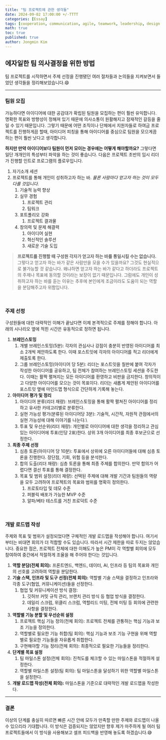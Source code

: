 ```yaml
---
title: "팀 프로젝트에 관한 생각들"
date: 2024-09-02 17:00:00 +/-TTTT
categories: [Essay]
tags: [cooperation, communication, agile, teamwork, leadership, design sprint]
math: true
toc: true
published: true
author: Jongmin Kim
---
```


## **에자일한 팀 의사결정을 위한 방법**  

팀 프로젝트를 시작하면서 주제 선정을 진행됐던 여러 절차들과 논의들을 지켜보면서 들었던 생각들을 정리해보았습니다.😄

---

### 팀원 모집
가능하다면 아이디어에 대한 공감대가 확립된 팀원을 모집하는 편이 훨씬 유익합니다. 명확한 목표와 방향성이 정해져 있기 때문에 의사소통이 원활해지고 잠재적인 갈등을 줄일 수 있기 때문입니다. 그렇기 때문에 어떤 조직이나 단체에서 지원자들로 하여금 프로젝트를 진행하게끔 할때, 아이디어 피칭을 통해 아이디어를 중심으로 팀원을 모으게끔 하는 편이 훨씬 낫다고 생각합니다.
<br>

**하지만 만약 아이디어보다 팀원이 먼저 모이는 경우에는 어떻게 해야할까요?** 그렇다면 일단 개개인의 특성부터 파악을 하는 것이 좋습니다. 다음은 프로젝트 초반의 임시 리더가 진행할 인트로 프로그램의 플로우입니다.

1. 자기소개 세션
2. 프로젝트를 통해 개인이 성취하고자 하는 바.
	*물론 사람마다 얻고자 하는 것이 모두 다를 것입니다.*
	1. 기술적 능력 향상
	2. 실무 경험
		1. 프로젝트 관리
		2. 팀워크
	3. 포트폴리오 강화
		1. 프로젝트 결과물
	4. 창의력 및 문제 해결력
		1. 아이디어 실현
		2. 혁신적인 솔루션
		3. 새로운 기술 도입

> **프로젝트를 진행할 때 구성원 각자가 얻고자 하는 바를 통일시킬 수는 없습니다.** 그렇다고 얻고자 하는 바가 같은 사람만을 모을 수가 있을까요? 그것도 현실적으로 불가능할 것 같습니다. 왜냐하면 얻고자 하는 바가 같다고 하더라도 프로젝트의 주제나 목표에 동의할 것이라는 보장이 없기 때문입니다. 그럼에도 개인이 성취하고자 하는 바를 듣는 이유는 추후에 본인에게 조금이라도 도움이 되는 역할을 분담해주고자 위함입니다. 

<br>

### 주제 선정
구성원들에 대한 대략적인 이해가 끝났다면 이제 본격적으로 주제를 정해야 합니다. 아래의 시나리오 옆에 적힌 시간은 유동적으로 정하면 됩니다.
1. **브레인스토밍**
	1. 개별 브레인스토밍(5분): 각자의 관심사나 강점이 충분히 반영된 아이디어를 최소 2개씩 제안하도록 한다. 이때 포스트잇에 각자의 아이디어를 적고 리더에게 제출토록 한다.
	2. 그룹 브레인스토밍(아이디어 당 5분): 리더는 포스트잇을 칠판에 붙여 각자가 작성한 아이디어를 공유하고, 팀 전체가 참여하는 브레인스토밍 세션을 주도한다. 이때는 활짝 펼쳐지는 모든 아이디어를 환영하고 비판을 금지한다. 창의적이고 다양한 아이디어를 모으는 것이 목표이다. 리더는 새롭게 제안된 아이디어를 포스트잇 옆에 마인드맵 형식으로 간단하게 기록해 놓는다.
2. **아이디어 평가 및 정리**
	1. 아이디어 분류(리더 재량): 브레인스토밍을 통해 활짝 펼쳐진 아이디어를 정리하고 유사한 카테고리별로 분류한다.
	2. 실현 가능성 평가(분류된 아이디어당 3분): 기술적, 시간적, 자원적 관점에서의 실현 가능성에 대해 이야기를 나눈다.\
	3. 투표 및 우선순위(리더 재량): 개인별로 아이디어에 대한 생각을 정리하고 관심 있는 아이디어에 투표(인당 2표)한다. 상위 3개 아이디어를 최종 후보군으로 선정한다.
3. **최종 주제 선정**
	1. 심층 토론(아이디어 당 10분): 투표에서 상위에 오른 아이디어들에 대해 심층 토론을 진행한다. 장단점, 기회, 위험 등을 분석한다.
	2. 합의 도출(리더 재량): 심층 토론을 통해 최종 주제를 합의한다. 만약 합의가 어렵다면 결선 투표를 통해 결정한다.
	3. 목표 및 범위 설정(리더 재량): 선택된 주제에 대해 개발 기간과 팀원들의 역량을 모두 고려하여 프로젝트의 목표와 범위를 명확히 정의한다. 
		1. 프로토타입 및 데모 수준
		2. 퍼블릭 배포가 가능한 MVP 수준
		3. 알파/베타 테스트를 거친 프로덕트 수준

<br>

### 개발 로드맵 작성
주제와 목표 및 범위가 설정되었다면 구체적인 개발 로드맵을 작성해야 합니다. 여기서부터는 비대면 회의가 더 적합할 수도 있습니다. 따라서 시간 제한을 따로 두지는 않았습니다. 중요한 점은, 프로젝트 전체에 대한 이해도가 높은 PM이 각 역할별 회의에 모두 참여하여 중간에서 적절하게 조율을 해 주어야 한다는 것입니다.  
1. **역할 분담(전체 회의):** 프론트엔드, 백엔드, 데이터, AI, 인프라 등 팀의 목표와 개인의 선호를 고려하여 역할을 분담한다.
2. **기술 스택, 인프라 및 도구 선정(전체 회의):** 역할별 기술 스택을 결정하고 인프라와 각종 도구(협업, 커뮤니케이션)들을 선정한다.
	1. 협업 및 커뮤니케이션 방식 결정: 
		1. 깃허브 커밋 규칙 관리, 브랜치 관리 방식 등 협업 방식을 결정한다.
		2. 데일리 스크럼, 위클리 스크럼, 역할리드 미팅, 전체 미팅 등 회의에 관련한 사항을 결정한다.
3. **역할별 기능 분할 및 우선순위 설정**
	1. 프로젝트 핵심 기능 정의(전체 회의): 프로젝트 전체를 관통하는 핵심 기능과 보조 기능을 정의한다.
	2. 역할별로 필요한 기능 취합(팀 회의): 핵심 기능과 보조 기능 구현을 위해 역할별로 필요한 기능들을 자유롭게 취합한다.
	3. 구현해야할 기능 정리(전체 회의): 최종적으로 필요한 기능들을 정리한다. 
4. **단계별 목표 설정**
	1. 팀 마일스톤 설정(전체 회의): 진척도를 체크할 수 있는 마일스톤을 적절하게 설정한다.
	2. 역할별 마일스톤 설정(팀 회의): 팀 마일스톤을 달성하기 위한 역할별 마일스톤을 설정한다.
5. **개발 로드맵 작성(전체 회의):** 마일스톤을 기준으로 대략적인 개발 로드맵을 작성한다.



---

### 결론
이상의 단계를 충실히 따르면 빠른 시간 안에 모두가 만족할 만한 주제와 로드맵이 나올 수 있으리라 기대합니다. 이 방식은 검증되지는 않았지만 향후 제가 마주하게 될 여러 팀 프로젝트들에서 이 방식을 사용해보고 셀프 피드백을 반영해 놓도록 하겠습니다.😅